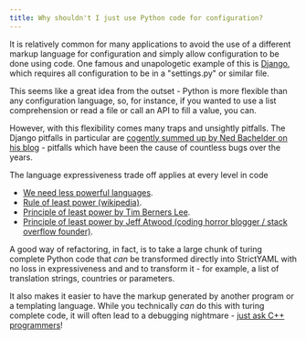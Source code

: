 ```yaml
---
title: Why shouldn't I just use Python code for configuration?
---
```


It is relatively common for many applications to avoid the use of a different
markup language for configuration and simply allow configuration to be
done using code. One famous and unapologetic example of this is
[Django](https://docs.djangoproject.com/en/1.10/ref/settings), which
requires all configuration to be in a "settings.py" or similar file.

This seems like a great idea from the outset - Python is more flexible
than any configuration language, so, for instance, if you wanted to
use a list comprehension or read a file or call an API to fill a value,
you can.

However, with this flexibility comes many traps and unsightly
pitfalls. The Django pitfalls in particular are
[cogently summed up by Ned Bachelder on
his blog](http://nedbatchelder.com/blog/201112/duplicitous_django_settings.html) -
pitfalls which have been the cause of countless bugs over the
years.

The language expressiveness trade off applies at every level in code

 * [We need less powerful languages](http://lukeplant.me.uk/blog/posts/less-powerful-languages/).
 * [Rule of least power (wikipedia)](https://en.wikipedia.org/wiki/Rule_of_least_power).
 * [Principle of least power by Tim Berners Lee](https://www.w3.org/DesignIssues/Principles.html#PLP).
 * [Principle of least power by Jeff Atwood (coding horror blogger / stack overflow founder)](https://blog.codinghorror.com/the-principle-of-least-power/).

A good way of refactoring, in fact, is to take a large chunk of turing complete Python code that *can* be transformed directly into StrictYAML with no loss in expressiveness and and to transform it - for example, a list of translation strings, countries or parameters.

It also makes it easier to have the markup generated by another program or a templating language. While you 
technically *can* do this with turing complete code, it will often lead to a debugging nightmare - [just ask C++ programmers](https://stackoverflow.com/questions/622659/what-are-the-good-and-bad-points-of-c-templates>)!
